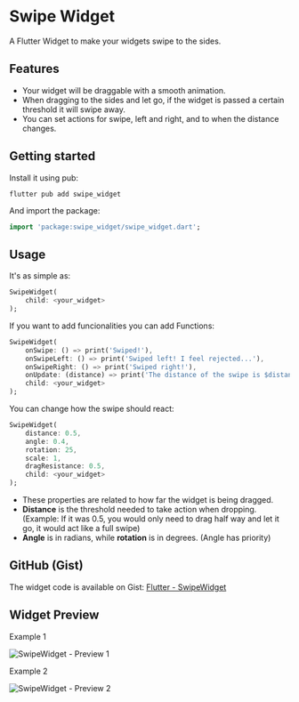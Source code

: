 # Swipe Widget
A Flutter Widget to make your widgets swipe to the sides.

## Features

* Your widget will be draggable with a smooth animation.
* When dragging to the sides and let go, if the widget is passed a certain threshold it will swipe away.
* You can set actions for swipe, left and right, and to when the distance changes.

## Getting started

Install it using pub:
```
flutter pub add swipe_widget
```

And import the package:
```dart
import 'package:swipe_widget/swipe_widget.dart';
```

## Usage

It's as simple as:
```dart
SwipeWidget(
    child: <your_widget>
);
```

If you want to add funcionalities you can add Functions:
```dart
SwipeWidget(
    onSwipe: () => print('Swiped!'),
    onSwipeLeft: () => print('Swiped left! I feel rejected...'),
    onSwipeRight: () => print('Swiped right!'),
    onUpdate: (distance) => print('The distance of the swipe is $distance (from 0 to 1)'),
    child: <your_widget>
);
```

You can change how the swipe should react:
```dart
SwipeWidget(
    distance: 0.5,
    angle: 0.4,
    rotation: 25,
    scale: 1,
    dragResistance: 0.5,
    child: <your_widget>
);
```
* These properties are related to how far the widget is being dragged.
* **Distance** is the threshold needed to take action when dropping. (Example: If it was 0.5, you would only need to drag half way and let it go, it would act like a full swipe)
* **Angle** is in radians, while **rotation** is in degrees. (Angle has priority)

## GitHub (Gist)

The widget code is available on Gist: [Flutter - SwipeWidget](https://gist.github.com/DrafaKiller/280bb43aa2b9e9fe2ac118b37db0f91b)

## Widget Preview
Example 1

![SwipeWidget - Preview 1](https://user-images.githubusercontent.com/42767829/161968848-dba36f65-21ed-49a2-b763-f4288c61a28c.gif)

Example 2

![SwipeWidget - Preview 2](https://user-images.githubusercontent.com/42767829/161968853-c2eed51e-ea56-466d-9ee3-841d24280671.gif)
